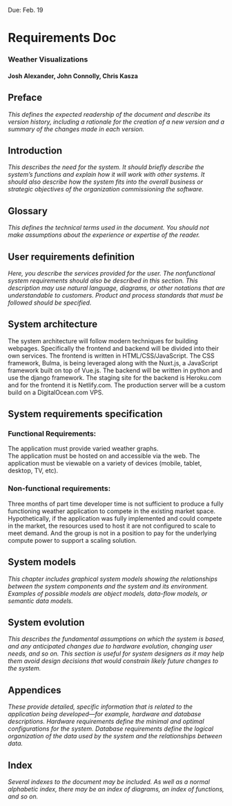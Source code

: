Due: Feb. 19
# Requirements Doc
### Weather Visualizations
#### Josh Alexander, John Connolly, Chris Kasza

## Preface
*This defines the expected readership of the document and describe its version history, including a rationale for the creation of a new version and a summary of the changes made in each version.*

## Introduction
*This describes the need for the system. It should briefly describe the system’s functions and explain how it will work with other systems. It should also describe how the system fits into the overall business or strategic objectives of the organization commissioning the software.*

## Glossary
*This defines the technical terms used in the document. You should not make assumptions about the experience or expertise of the reader.*

## User requirements definition
*Here, you describe the services provided for the user. The nonfunctional system requirements should also be described in this section. This description may use natural language, diagrams, or other notations that are understandable to customers. Product and process standards that must be followed should be specified.*

## System architecture
The system architecture will follow modern techniques for building webpages. Specifically the frontend and backend will be divided into their own services.  The frontend is written in HTML/CSS/JavaScript. The CSS framework, Bulma, is being leveraged along with the Nuxt.js, a JavaScript framework built on top of Vue.js. The backend will be written in python and use the django framework.  The staging site for the backend is Heroku.com and for the frontend it is Netlify.com. The production server will be a custom build on a DigitalOcean.com VPS.

## System requirements specification

### Functional Requirements:
The application must provide varied weather graphs.  
The application must be hosted on and accessible via the web. 
The application must be viewable on a variety of devices (mobile, tablet, desktop, TV, etc).

### Non-functional requirements:
Three months of part time developer time is not sufficient to produce a fully functioning weather application to compete in the existing market space.
Hypothetically, if the application was fully implemented and could compete in the market, the resources used to host it are not configured to scale to meet demand. And the group is not in a position to pay for the underlying compute power to support a scaling solution.

## System models
*This chapter includes graphical system models showing the relationships between the system components and the system and its environment. Examples of possible models are object models, data-flow models, or semantic data models.*

## System evolution
*This describes the fundamental assumptions on which the system is based, and any anticipated changes due to hardware evolution, changing user needs, and so on. This section is useful for system designers as it may help them avoid design decisions that would constrain likely future changes to the system.*

## Appendices
*These provide detailed, specific information that is related to the application being developed—for example, hardware and database descriptions. Hardware requirements define the minimal and optimal configurations for the system. Database requirements define the logical organization of the data used by the system and the relationships between data.*

## Index
*Several indexes to the document may be included. As well as a normal alphabetic index, there may be an index of diagrams, an index of functions, and so on.*
